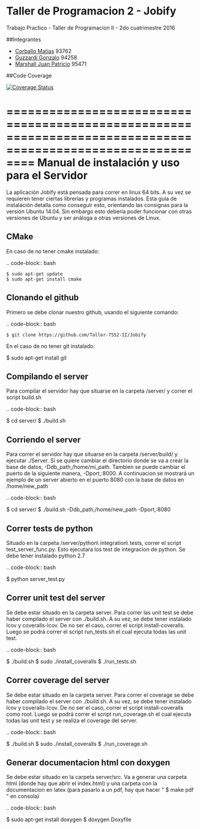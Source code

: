 # Taller de Programacion 2 - Jobify


Trabajo Practico - Taller de Programacion II - 2do cuatrimestre 2016

##Integrantes
* [Corballo Matias](https://github.com/matisyo) 93762
* [Guzzardi Gonzalo](https://github.com/gonzaloguzzardi) 94258
* [Marshall Juan Patricio](https://github.com/JuanPatricioMarshall) 95471

##Code Coverage

[![Coverage Status](https://coveralls.io/repos/github/Taller-7552-II/Jobify/badge.svg)](https://coveralls.io/github/Taller-7552-II/Jobify)

============================================================================================================
Manual de instalación y uso para el Servidor
============================================================================================================


La aplicación Jobify está pensada para correr en linux 64 bits. A su vez se requieren tener ciertas librerías y programas instalados.
Esta guía de instalación detalla como conseguir esto, orientando las consignas para la versión Ubuntu 14.04. Sin embargo esto debería poder funcionar con otras versiones de Ubuntu y ser análoga a otras versiones de Linux.




CMake
------------------------------------------------------------------------------------------------------------
   En caso de no tener cmake instalado:


.. code-block:: bash
   
	$ sudo apt-get update
	$ sudo apt-get install cmake




Clonando el github
------------------------------------------------------------------------------------------------------------
Primero se debe clonar nuestro github, usando el siguiente comando:


.. code-block:: bash


	$ git clone https://github.com/Taller-7552-II/Jobify








En el caso de no tener git instalado:
   
   $ sudo apt-get install git






Compilando el server
------------------------------------------------------------------------------------------------------------
Para compilar  el servidor hay que situarse en la carpeta /server/ y correr el script build.sh


.. code-block:: bash


   $ cd server/
   $ ./build.sh


Corriendo el server
------------------------------------------------------------------------------------------------------------
Para correr el servidor hay que situarse en la carpeta /server/build/ y ejecutar ./Server. Si se quiere cambiar el directorio donde se va a crear la base de datos, -Ddb_path,/home/mi_path. Tambien se puede cambiar el puerto de la siguiente manera, -Dport,:8000. A continuacion se mostrará un ejemplo de un server abierto en el puerto 8080 con la base de datos en /home/new_path


.. code-block:: bash


   $ cd server/
   $ ./build.sh -Ddb_path,/home/new_path -Dport,:8080






Correr tests de python
------------------------------------------------------------------------------------------------------------
Situado en la carpeta /server/python\ integration\ tests, correr el script test_server_func.py. Esto ejecutara los test de integracion de python. Se debe tener instalado python 2.7


.. code-block:: bash


   $ python server_test.py




Correr unit test del server
------------------------------------------------------------------------------------------------------------
Se debe estar situado en la carpeta server. Para correr las unit test se debe haber compilado el server con ./build.sh. A su vez, se debe tener instalado lcov y coveralls-lcov. De no ser el caso, correr el script install-coveralls. Luego se podrá correr el script run_tests.sh el cual ejecuta todas las unit test.


.. code-block:: bash
   
   $ ./build.sh
   $ sudo ./install_coveralls
   $ ./run_tests.sh


Correr coverage del server
------------------------------------------------------------------------------------------------------------
Se debe estar situado en la carpeta server. Para correr el coverage se debe haber compilado el server con ./build.sh. A su vez, se debe tener instalado lcov y coveralls-lcov. De no ser el caso, correr el script install-coveralls como root. Luego se podrá correr el script run_coverage.sh el cual ejecuta todas las unit test y se realiza el coverage del server.


.. code-block:: bash
   
   $ ./build.sh
   $ sudo ./install_coveralls
   $ ./run_coverage.sh

Generar documentacion html con doxygen
------------------------------------------------------------------------------------------------------------
Se debe estar situado en la carpeta server/src. Va a generar una carpeta html (donde hay que abrir el index.html) y una carpeta con la documentacion en latex (para pasarlo a un pdf, hay que hacer " $ make pdf " en consola)

.. code-block:: bash
   
   $ sudo apt-get install doxygen
   $ doxygen Doxyfile
 


